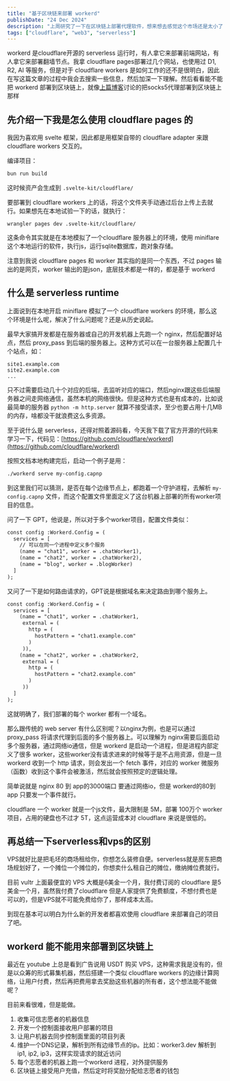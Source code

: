 ```yaml
---
title: "基于区块链来部署 workerd"
publishDate: "24 Dec 2024"
description: "上周研究了一下在区块链上部署代理软件，想来想去感觉这个市场还是太小了，有需求的人不够多，思来想去发现还是纯socks5的应用面太窄了，一番调研发现workerd功能丰富多了，这篇文章就将讨论一下部署workerd的可行性"
tags: ["cloudflare", "web3", "serverless"]
---
```


workerd 是cloudflare开源的 serverless 运行时，有人拿它来部署前端网站，有人拿它来部署翻墙节点。我拿 cloudflare pages部署过几个网站，也使用过 D1, R2, AI 等服务，但是对于 cloudflare workers 是如何工作的还不是很明白，因此在写这篇文章的过程中我会去搜索一些信息，然后加深一下理解。然后看看能不能把 workerd 部署到区块链上，就像[上篇博客](/posts/build-a-proxy-on-blockchain)讨论的把socks5代理部署到区块链上那样

## 先介绍一下我是怎么使用 cloudflare pages 的

我因为喜欢用 svelte 框架，因此都是用框架自带的 cloudflare adapter 来跟 cloudflare workers 交互的。

编译项目：

```bash
bun run build
```

这时候资产会生成到 `.svelte-kit/cloudflare/`

要部署到 cloudflare workers 上的话，将这个文件夹手动通过后台上传上去就行。如果想先在本地试验一下的话，就执行：

```shell
wrangler pages dev .svelte-kit/cloudflare/
```

这条命令其实就是在本地模拟了一个cloudflare 服务器上的环境，使用 miniflare 这个本地运行的软件，执行js，运行sqlite数据库，跑对象存储。

注意到我说 cloudflare pages 和 worker 其实指的是同一个东西，不过 pages 输出的是网页，worker 输出的是json，底层技术都是一样的，都是基于 workerd

## 什么是 serverless runtime

上面说到在本地开启 miniflare 模拟了一个 cloudflare workers 的环境，那么这个环境是什么呢，解决了什么问题呢？还是从历史说起。

最早大家搞开发都是在服务器或自己的开发机器上先跑一个 nginx，然后配置好站点，然后 proxy_pass 到后端的服务器上。这种方式可以在一台服务器上配置几十个站点，如：

```
site1.example.com
site2.example.com
...
```

只不过需要启动几十个对应的后端，去监听对应的端口，然后nginx跟这些后端服务器之间走网络通信，虽然本机的网络很快。但是这种方式也是有成本的，比如说最简单的服务器 `python -m http.server` 就算不接受请求，至少也要占用十几MB的内存，啥都没干就浪费这么多资源。

至于说什么是 serverless，还得对照着源码看，今天我下载了官方开源的代码来学习一下，代码见：[https://github.com/cloudflare/workerd](https://github.com/cloudflare/workerd)

按照文档本地构建完后，启动一个例子是用：

```bash
./workerd serve my-config.capnp
```

到这里我们可以猜测，是否在每个边缘节点上，都跑着一个守护进程，去解析 `my-config.capnp` 文件，而这个配置文件里面定义了这台机器上部署的所有worker项目的信息。

问了一下 GPT，他说是，所以对于多个worker项目，配置文件类似：

```txt
const config :Workerd.Config = (
  services = [
    // 可以在同一个进程中定义多个服务
    (name = "chat1", worker = .chatWorker1),
    (name = "chat2", worker = .chatWorker2),
    (name = "blog", worker = .blogWorker)
  ]
);
```

又问了一下是如何路由请求的，GPT说是根据域名来决定路由到哪个服务上。

```txt
const config :Workerd.Config = (
  services = [
    (name = "chat1", worker = .chatWorker1, 
     external = (
       http = (
         hostPattern = "chat1.example.com"
       )
     )),
    (name = "chat2", worker = .chatWorker2,
     external = (
       http = (
         hostPattern = "chat2.example.com"
       )
     ))
  ]
);
```

这就明确了，我们部署的每个 worker 都有一个域名。

那么跟传统的 web server 有什么区别呢？以nginx为例，也是可以通过 proxy_pass 将请求代理到后面的多个服务器上。可以理解为 nginx需要后面启动多个服务器，通过网络io通信，但是 workerd 是启动一个进程，但是进程内部定义了很多 worker，这些worker没有请求进来的时候等于是不占用资源，但是一旦 workerd 收到一个 http 请求，则会发出一个 fetch 事件，对应的 worker 微服务（函数）收到这个事件会被激活，然后就会按照预定的逻辑处理。

简单说就是 nginx 80 到 app的3000端口 要通过网络io，但是 workerd的80到 app 只要发一个事件就行。

cloudflare 一个 worker 就是一个js文件，最大限制是 5M，部署 100万个 worker项目，占用的硬盘也不过才 5T，这点运营成本对 cloudflare 来说是很低的。

## 再总结一下serverless和vps的区别

VPS就好比是把毛坯的商场租给你，你想怎么装修自便。serverless就是房东把商场规划好了，一个摊位一个摊位的，你想卖什么租自己的摊位，缴纳摊位费就行。

目前 vultr 上面最便宜的 VPS 大概是6美金一个月，我付费订阅的 cloudflare 是5美金一个月，虽然我付费了cloudflare 但是人家提供了免费额度，不想付费也是可以的，但是VPS就不可能免费给你了，那样成本太高。

到现在基本可以明白为什么新的开发者都喜欢使用 cloudflare 来部署自己的项目了吧。

## workerd 能不能用来部署到区块链上

最近在 youtube 上总是看到广告说用 USDT 购买 VPS，这种需求我是没有的，但是以众筹的形式募集机器，然后搭建一个类似 cloudflare workers 的边缘计算网络，让用户付费，然后再把费用拿去奖励这些机器的所有者，这个想法能不能做呢？

目前来看很难，但是能做。

1. 收集可信志愿者的机器信息
2. 开发一个控制面接收用户部署的项目
3. 让用户机器去同步控制面里面的项目列表
4. 维护一个DNS记录，解析到所有边缘节点的ip。比如：worker3.dev 解析到 ip1, ip2, ip3，这样实现请求的就近访问
5. 每个志愿者的机器上跑一个workerd 进程，对外提供服务
6. 区块链上接受用户充值，然后定时将奖励分配给志愿者的钱包
